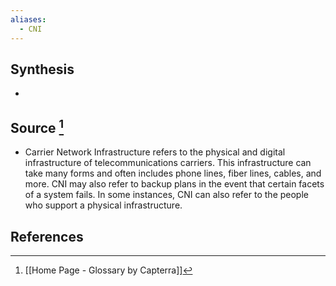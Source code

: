 ```yaml
---
aliases:
  - CNI
---
```

## Synthesis
- 
## Source [^1]
- Carrier Network Infrastructure refers to the physical and digital infrastructure of telecommunications carriers. This infrastructure can take many forms and often includes phone lines, fiber lines, cables, and more. CNI may also refer to backup plans in the event that certain facets of a system fails. In some instances, CNI can also refer to the people who support a physical infrastructure.
## References

[^1]: [[Home Page - Glossary by Capterra]]